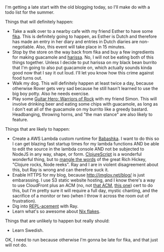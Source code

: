I'm getting a late start with the old blogging today, so I'll make do with a
todo list for the summer.

Things that will definitely happen:
- Take a walk over to a nearby cafe with my friend Esther to have some
  [fika](https://en.wikipedia.org/wiki/Coffee_culture#Sweden). This is
  definitely going to happen, as Esther is Dutch and therefore has made an entry
  in her diary and entries in Dutch diaries are non-negotiable. Also, this event
  will take place in 15 minutes.
- Stop by the store on the way back from fika and buy a few ingredients for
  making guacamole and [harissa](https://en.wikipedia.org/wiki/Harissa). No, I
  will not be eating both of this things together. Unless I decide to put
  harissa on my black bean burrito that I'm going to also put guacamole on,
  which actually sounds kinda good now that I say it out loud. I'll let you know
  how this crime against food turns out.
- Walk my dog. This will definitely happen at least twice a day, because
  otherwise Rover gets very sad because he still hasn't learned to use the big
  boy potty. Also he needs exercise.
- Play some [Guitar Hero: Warriors of
  Rock](https://en.wikipedia.org/wiki/Guitar_Hero:_Warriors_of_Rock) with my
  friend Simon. This will involve drinking beer and eating some chips with
  guacamole, as long as I don't eat all of the guacamole on my burrito like a
  greedy bastard. Headbanging, throwing horns, and "the man stance" are also
  likely to feature.
  
Things that are likely to happen:
- Create a AWS Lambda custom runtime for
  [Babashka](https://github.com/babashka/babashka). I want to do this so I can
  get blazing fast startup times for my lambda functions AND be able to edit the
  source in the lambda console AND not be subjected to NodeJS in any way, shape,
  or form. [ClojureScript](https://clojurescript.org/) is a wonderful wonderful
  thing, but to [mangle the words](https://news.ycombinator.com/item?id=4013118)
  of the great Rich Hickey, "Clojure rocks, Node reeks". Ray and I are in
  violent disagreement about this, but Ray is wrong and can therefore suck it.
- Enable HTTPS for my blog, because http://jmglov.net/blog/ is just embarassing.
  I use S3 static website hosting, and I know there's a way to use CloudFront
  plus an ACM (no, not [that ACM](https://www.acm.org/), [this
  one](https://aws.amazon.com/certificate-manager/)) cert to do this, but I'm
  pretty sure it will require a full day, mystic chanting, and the sacrifice of
  a monitor or two (when I throw it across the room out of frustration).
- Dig into
  [REPL-acement](https://open.spotify.com/episode/4TPwgRZTOsHPGXuVwJQyHd) with
  Ray.
- Learn what's so awesome about [Nix flakes](https://nixos.wiki/wiki/Flakes).

Things that are unlikely to happen but really should:
- Learn Swedish.

OK, I need to run because otherwise I'm gonna be late for fika, and that just
will not do.

